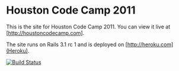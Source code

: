 # Houston Code Camp 2011

This is the site for Houston Code Camp 2011.  You can view it live at [http://houstoncodecamp.com].

The site runs on Rails 3.1 rc 1 and is deployed on [http://heroku.com](Heroku).

[![Build Status](https://secure.travis-ci.org/Jared314/houston-code-camp-2011.png?branch=master)](http://travis-ci.org/Jared314/houston-code-camp-2011)